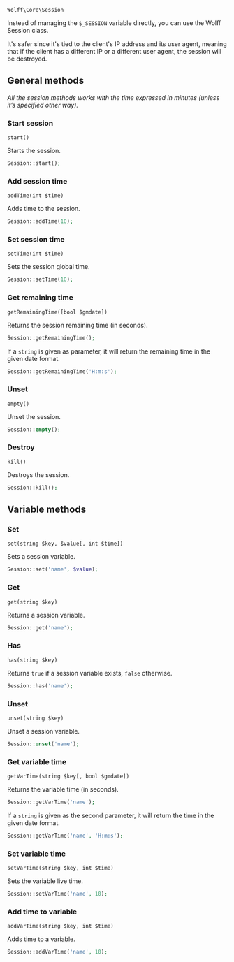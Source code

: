 `Wolff\Core\Session`

Instead of managing the `$_SESSION` variable directly, you can use the Wolff Session class.

It's safer since it's tied to the client's IP address and its user agent, meaning that if the client has a different IP or a different user agent, the session will be destroyed.

## General methods

_All the session methods works with the time expressed in minutes (unless it’s specified other way)._

### Start session

`start()`

Starts the session.

```php
Session::start();
```

### Add session time

`addTime(int $time)`

Adds time to the session.

```php
Session::addTime(10);
```

### Set session time

`setTime(int $time)`

Sets the session global time.

```php
Session::setTime(10);
```

### Get remaining time

`getRemainingTime([bool $gmdate])`

Returns the session remaining time (in seconds).

```php
Session::getRemainingTime();
```

If a `string` is given as parameter, it will return the remaining time in the given date format.

```php
Session::getRemainingTime('H:m:s');
```

### Unset

`empty()`

Unset the session.

```php
Session::empty();
```

### Destroy

`kill()`

Destroys the session.

```php
Session::kill();
```

## Variable methods

### Set

`set(string $key, $value[, int $time])`

Sets a session variable.

```php
Session::set('name', $value);
```

### Get

`get(string $key)`

Returns a session variable.

```php
Session::get('name');
```

### Has

`has(string $key)`

Returns `true` if a session variable exists, `false` otherwise.

```php
Session::has('name');
```

### Unset

`unset(string $key)`

Unset a session variable.

```php
Session::unset('name');
```

### Get variable time

`getVarTime(string $key[, bool $gmdate])`

Returns the variable time (in seconds).

```php
Session::getVarTime('name');
```

If a `string` is given as the second parameter, it will return the time in the given date format.

```php
Session::getVarTime('name', 'H:m:s');
```

### Set variable time

`setVarTime(string $key, int $time)`

Sets the variable live time.

```php
Session::setVarTime('name', 10);
```

### Add time to variable

`addVarTime(string $key, int $time)`

Adds time to a variable.

```php
Session::addVarTime('name', 10);
```
